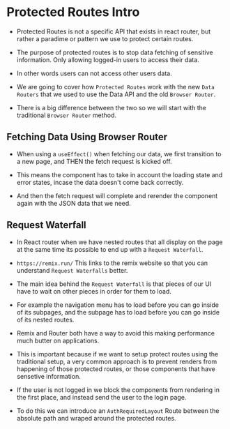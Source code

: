 # Protected Routes Intro

- Protected Routes is not a specific API that exists in react router, but rather a paradime or pattern we use to protect certain routes.

- The purpose of protected routes is to stop data fetching of sensitive information. Only allowing logged-in users to access their data.

- In other words users can not access other users data.

- We are going to cover how `Protected Routes` work with the new `Data Routers` that we used to use the Data API and the old `Browser Router`.

- There is a big difference between the two so we will start with the traditional `Browser Router` method.

## Fetching Data Using Browser Router

- When using a `useEffect()` when fetching our data, we first transition to a new page, and THEN the fetch request is kicked off.

- This means the component has to take in account the loading state and error states, incase the data doesn't come back correctly.

- And then the fetch request will complete and rerender the component again with the JSON data that we need.

## Request Waterfall

- In React router when we have nested routes that all display on the page at the same time its possible to end up with a `Request Waterfall`.

- `https://remix.run/` This links to the remix website so that you can understand `Request Waterfalls` better.

- The main idea behind the `Request Waterfall` is that pieces of our UI have to wait on other pieces in order for them to load.

- For example the navigation menu has to load before you can go inside of its subpages, and the subpage has to load before you can go inside of its nested routes.

- Remix and Router both have a way to avoid this making performance much butter on applications.

- This is important because if we want to setup protect routes using the traditional setup, a very common approach is to prevent renders from happening of those protected routes, or those components that have sensetive information.

- If the user is not logged in we block the components from rendering in the first place, and instead send the user to the login page.

- To do this we can introduce an `AuthRequiredLayout` Route between the absolute path and wraped around the protected routes.
